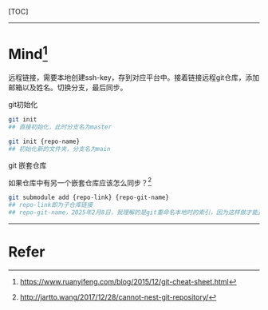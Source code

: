 [TOC]

---

# Mind[^ryf]

远程链接，需要本地创建ssh-key，存到对应平台中。接着链接远程git仓库，添加邮箱以及姓名。切换分支，最后同步。

git初始化

```bash
git init
## 直接初始化，此时分支名为master

git init {repo-name}
## 初始化新的文件夹，分支名为main

```



git 嵌套仓库

如果仓库中有另一个嵌套仓库应该怎么同步？[^sub]

```bash
git submodule add {repo-link} {repo-git-name}
## repo-link即为子仓库链接
## repo-git-name，2025年2月8日，我理解的是git重命名本地时的索引，因为这样做才能正常提交。
```



---

# Refer

[^sub]: http://jartto.wang/2017/12/28/cannot-nest-git-repository/
[^ryf]: https://www.ruanyifeng.com/blog/2015/12/git-cheat-sheet.html

